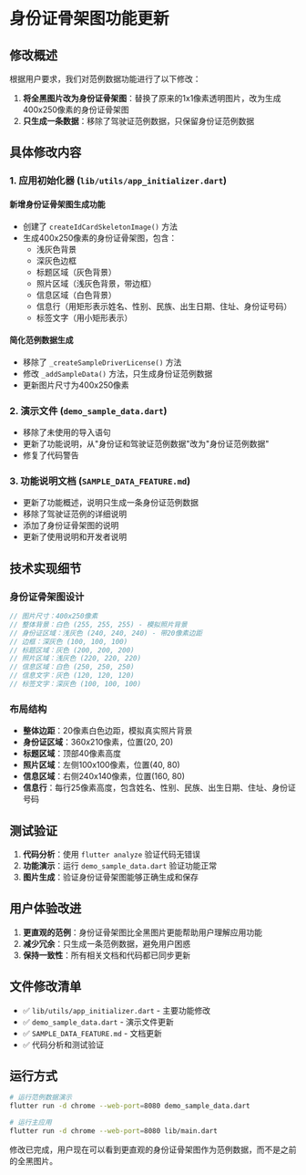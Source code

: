 # 身份证骨架图功能更新

## 修改概述

根据用户要求，我们对范例数据功能进行了以下修改：

1. **将全黑图片改为身份证骨架图**：替换了原来的1x1像素透明图片，改为生成400x250像素的身份证骨架图
2. **只生成一条数据**：移除了驾驶证范例数据，只保留身份证范例数据

## 具体修改内容

### 1. 应用初始化器 (`lib/utils/app_initializer.dart`)

#### 新增身份证骨架图生成功能
- 创建了 `createIdCardSkeletonImage()` 方法
- 生成400x250像素的身份证骨架图，包含：
  - 浅灰色背景
  - 深灰色边框
  - 标题区域（灰色背景）
  - 照片区域（浅灰色背景，带边框）
  - 信息区域（白色背景）
  - 信息行（用矩形表示姓名、性别、民族、出生日期、住址、身份证号码）
  - 标签文字（用小矩形表示）

#### 简化范例数据生成
- 移除了 `_createSampleDriverLicense()` 方法
- 修改 `_addSampleData()` 方法，只生成身份证范例数据
- 更新图片尺寸为400x250像素

### 2. 演示文件 (`demo_sample_data.dart`)

- 移除了未使用的导入语句
- 更新了功能说明，从"身份证和驾驶证范例数据"改为"身份证范例数据"
- 修复了代码警告

### 3. 功能说明文档 (`SAMPLE_DATA_FEATURE.md`)

- 更新了功能概述，说明只生成一条身份证范例数据
- 移除了驾驶证范例的详细说明
- 添加了身份证骨架图的说明
- 更新了使用说明和开发者说明

## 技术实现细节

### 身份证骨架图设计
```dart
// 图片尺寸：400x250像素
// 整体背景：白色 (255, 255, 255) - 模拟照片背景
// 身份证区域：浅灰色 (240, 240, 240) - 带20像素边距
// 边框：深灰色 (100, 100, 100)
// 标题区域：灰色 (200, 200, 200)
// 照片区域：浅灰色 (220, 220, 220)
// 信息区域：白色 (250, 250, 250)
// 信息文字：灰色 (120, 120, 120)
// 标签文字：深灰色 (100, 100, 100)
```

### 布局结构
- **整体边距**：20像素白色边距，模拟真实照片背景
- **身份证区域**：360x210像素，位置(20, 20)
- **标题区域**：顶部40像素高度
- **照片区域**：左侧100x100像素，位置(40, 80)
- **信息区域**：右侧240x140像素，位置(160, 80)
- **信息行**：每行25像素高度，包含姓名、性别、民族、出生日期、住址、身份证号码

## 测试验证

1. **代码分析**：使用 `flutter analyze` 验证代码无错误
2. **功能演示**：运行 `demo_sample_data.dart` 验证功能正常
3. **图片生成**：验证身份证骨架图能够正确生成和保存

## 用户体验改进

1. **更直观的范例**：身份证骨架图比全黑图片更能帮助用户理解应用功能
2. **减少冗余**：只生成一条范例数据，避免用户困惑
3. **保持一致性**：所有相关文档和代码都已同步更新

## 文件修改清单

- ✅ `lib/utils/app_initializer.dart` - 主要功能修改
- ✅ `demo_sample_data.dart` - 演示文件更新
- ✅ `SAMPLE_DATA_FEATURE.md` - 文档更新
- ✅ 代码分析和测试验证

## 运行方式

```bash
# 运行范例数据演示
flutter run -d chrome --web-port=8080 demo_sample_data.dart

# 运行主应用
flutter run -d chrome --web-port=8080 lib/main.dart
```

修改已完成，用户现在可以看到更直观的身份证骨架图作为范例数据，而不是之前的全黑图片。 